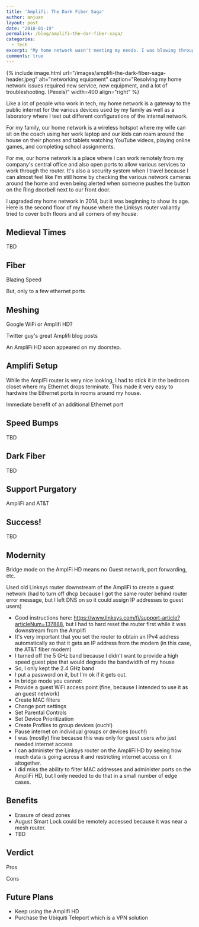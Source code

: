 ```yaml
---
title: 'Amplifi: The Dark Fiber Saga'
author: anjuan
layout: post
date: "2018-01-19"
permalink: /blog/amplifi-the-dar-fiber-saga/
categories:
  - Tech
excerpt: "My home network wasn't meeting my needs. I was blowing through my ISP's data cap every month and I had dead spots in various corners where the WiFi completely died. This is the story of how I fought to revive my home network with AT&T's fiber service and AmpliFi HD."
comments: true
---
```


{% include image.html url="/images/amplifi-the-dark-fiber-saga-header.jpeg" alt="networking equipment" caption="Resolving my home network issues required new service, new equipment, and a lot of troubleshooting. (Pexels)" width=400 align="right" %}

Like a lot of people who work in tech, my home network is a gateway to the public internet for the various devices used by my family as well as a laboratory where I test out different configurations of the internal network. 

For my family, our home network is a wireless hotspot where my wife can sit on the coach using her work laptop and our kids can roam around the house on their phones and tablets watching YouTube videos, playing online games, and completing school assignments. 

For me, our home network is a place where I can work remotely from my company's central office and also open ports to allow various services to work through the router. It's also a security system when I travel because I can almost feel like I'm still home by checking the various network cameras around the home and even being alerted when someone pushes the button on the Ring doorbell next to our front door.

I upgraded my home network in 2014, but it was beginning to show its age. Here is the second floor of my house where the Linksys router valiantly tried to cover both floors and all corners of my house:





## Medieval Times

TBD

## Fiber

Blazing Speed

But, only to a few ethernet ports

## Meshing

Google WiFi or Amplifi HD?

Twitter guy's great Amplifi blog posts

An AmpliFi HD soon appeared on my doorstep.

## Amplifi Setup

While the AmplFi router is very nice looking, I had to stick it in the bedroom closet where my Ethernet drops terminate. This made it very easy to hardwire the Ethernet ports in rooms around my house.

Immediate benefit of an additional Ethernet port

## Speed Bumps

TBD

## Dark Fiber

TBD

## Support Purgatory

AmpliFi and AT&T

## Success!

TBD

## Modernity

Bridge mode on the AmplFi HD means no Guest network, port forwarding, etc.

Used old Linksys router downstream of the AmpliFi to create a guest network (had to turn off dhcp because I got the same router behind router error message, but I left DNS on so it could assign IP addresses to guest users)
  * Good instructions here: https://www.linksys.com/fi/support-article?articleNum=137888, but I had to hard reset the router first while it was downstream from the Amplifi
  * It's very important that you set the router to obtain an IPv4 address automatically so that it gets an IP address from the modem (in this case, the AT&T fiber modem)
  * I turned off the 5 GHz band because I didn't want to provide a high speed guest pipe that would degrade the bandwidth of my house
  * So, I only kept the 2.4 GHz band
  * I put a password on it, but I'm ok if it gets out.
  * In bridge mode you cannot:
   * Provide a guest WiFi access point (fine, because I intended to use it as an guest network)
   * Create MAC filters
   * Change port settings
   * Set Parental Controls
   * Set Device Prioritization
   * Create Profiles to group devices (ouch!)
   * Pause internet on individual groups or devices (ouch!)
   * I was (mostly) fine because this was only for guest users who just needed internet access
   * I can administer the Linksys router on the AmpliFi HD by seeing how much data is going across it and restricting internet access on it altogether.
   * I did miss the ability to filter MAC addresses and administer ports on the AmpliFi HD, but I only needed to do that in a small number of edge cases.



## Benefits

* Erasure of dead zones
* August Smart Lock could be remotely accessed because it was near a mesh router. 
* TBD

## Verdict

Pros

Cons




## Future Plans

   * Keep using the Amplifi HD
   * Purchase the Ubiquiti Teleport which is a VPN solution